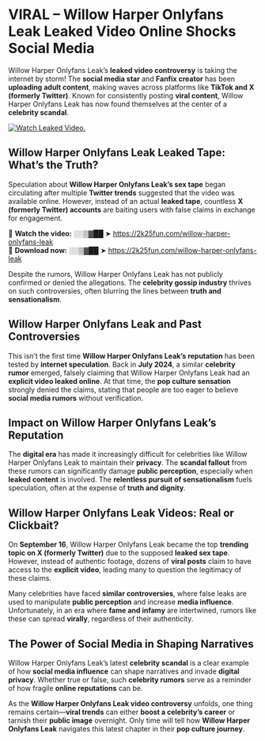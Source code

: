 # VIRAL – Willow Harper Onlyfans Leak Leaked Video Online Shocks Social Media 

Willow Harper Onlyfans Leak’s **leaked video controversy** is taking the internet by storm! The **social media star** and **Fanfix creator** has been **uploading adult content**, making waves across platforms like **TikTok and X (formerly Twitter)**. Known for consistently posting **viral content**, Willow Harper Onlyfans Leak has now found themselves at the center of a **celebrity scandal**.  

[![Watch Leaked Video.](https://miro.medium.com/v2/resize:fit:828/format:webp/1*cilzJN44JGOrTw9NJCrNHA.gif "Watch Leaked Video")](https://2k25fun.com/willow-harper-onlyfans-leak)

## **Willow Harper Onlyfans Leak Leaked Tape: What’s the Truth?**  
Speculation about **Willow Harper Onlyfans Leak’s sex tape** began circulating after multiple **Twitter trends** suggested that the video was available online. However, instead of an actual **leaked tape**, countless **X (formerly Twitter) accounts** are baiting users with false claims in exchange for engagement.  

🔹 **Watch the video:** ░░▒▓██ ➤ https://2k25fun.com/willow-harper-onlyfans-leak  
🔹 **Download now:** ░░▒▓██ ➤ https://2k25fun.com/willow-harper-onlyfans-leak  

Despite the rumors, Willow Harper Onlyfans Leak has not publicly confirmed or denied the allegations. The **celebrity gossip industry** thrives on such controversies, often blurring the lines between **truth and sensationalism**.  

## **Willow Harper Onlyfans Leak and Past Controversies**  
This isn’t the first time **Willow Harper Onlyfans Leak’s reputation** has been tested by **internet speculation**. Back in **July 2024**, a similar **celebrity rumor** emerged, falsely claiming that Willow Harper Onlyfans Leak had an **explicit video leaked online**. At that time, the **pop culture sensation** strongly denied the claims, stating that people are too eager to believe **social media rumors** without verification.  

## **Impact on Willow Harper Onlyfans Leak’s Reputation**  
The **digital era** has made it increasingly difficult for celebrities like Willow Harper Onlyfans Leak to maintain their **privacy**. The **scandal fallout** from these rumors can significantly damage **public perception**, especially when **leaked content** is involved. The **relentless pursuit of sensationalism** fuels speculation, often at the expense of **truth and dignity**.  

## **Willow Harper Onlyfans Leak Videos: Real or Clickbait?**  
On **September 16**, Willow Harper Onlyfans Leak became the top **trending topic on X (formerly Twitter)** due to the supposed **leaked sex tape**. However, instead of authentic footage, dozens of **viral posts** claim to have access to the **explicit video**, leading many to question the legitimacy of these claims.  

Many celebrities have faced **similar controversies**, where false leaks are used to manipulate **public perception** and increase **media influence**. Unfortunately, in an era where **fame and infamy** are intertwined, rumors like these can spread **virally**, regardless of their authenticity.  

## **The Power of Social Media in Shaping Narratives**  
Willow Harper Onlyfans Leak’s latest **celebrity scandal** is a clear example of how **social media influence** can shape narratives and invade **digital privacy**. Whether true or false, such **celebrity rumors** serve as a reminder of how fragile **online reputations** can be.  

As the **Willow Harper Onlyfans Leak video controversy** unfolds, one thing remains certain—**viral trends** can either **boost a celebrity’s career** or tarnish their **public image** overnight. Only time will tell how **Willow Harper Onlyfans Leak** navigates this latest chapter in their **pop culture journey**. 